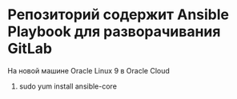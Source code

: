 # Репозиторий содержит Ansible Playbook для разворачивания GitLab

На новой машине Oracle Linux 9 в Oracle Cloud
1. sudo yum install ansible-core
